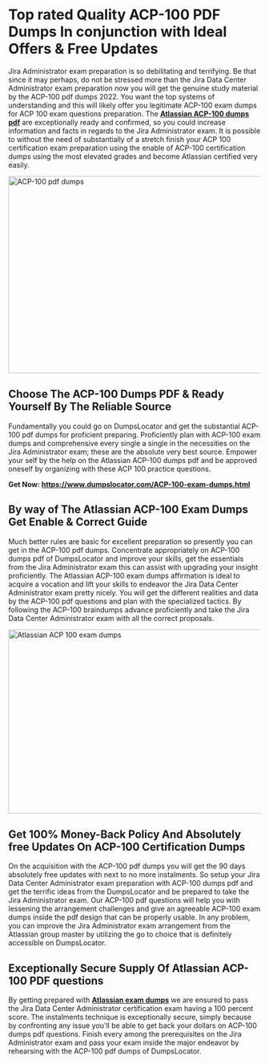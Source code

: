 <h1><strong>Top rated Quality ACP-100 PDF Dumps In conjunction with Ideal Offers &amp; Free Updates</strong></h1>
<p>Jira Administrator exam preparation is so debilitating and terrifying. Be that since it may perhaps, do not be stressed more than the Jira Data Center Administrator exam preparation now you will get the genuine study material by the ACP-100 pdf dumps 2022. You want the top systems of understanding and this will likely offer you legitimate ACP-100 exam dumps for ACP 100 exam questions preparation. The <strong><a href="https://www.dumpslocator.com/ACP-100-exam-dumps.html">Atlassian ACP-100 dumps pdf</a></strong> are exceptionally ready and confirmed, so you could increase information and facts in regards to the Jira Administrator exam. It is possible to without the need of substantially of a stretch finish your ACP 100 certification exam preparation using the enable of ACP-100 certification dumps using the most elevated grades and become Atlassian certified very easily.</p>
<p><img src="https://i.ibb.co/SKhFh8d/Pastel-Purple-Computer-UI-Class-Syllabus-Education-Presentation.png" alt="ACP-100 pdf dumps" width="700" height="393" /></p>
<h2><strong>Choose The ACP-100 Dumps PDF &amp; Ready Yourself By The Reliable Source</strong></h2>
<p>Fundamentally you could go on DumpsLocator and get the substantial ACP-100 pdf dumps for proficient preparing. Proficiently plan with ACP-100 exam dumps and comprehensive every single a single in the necessities on the Jira Administrator exam; these are the absolute very best source. Empower your self by the help on the Atlassian ACP-100 dumps pdf and be approved oneself by organizing with these ACP 100 practice questions.</p>
<p><strong>Get Now: <a href="https://www.dumpslocator.com/ACP-100-exam-dumps.html">https://www.dumpslocator.com/ACP-100-exam-dumps.html</a></strong></p>
<h2><strong>By way of The Atlassian ACP-100 Exam Dumps Get Enable &amp; Correct Guide</strong></h2>
<p>Much better rules are basic for excellent preparation so presently you can get in the ACP-100 pdf dumps. Concentrate appropriately on ACP-100 dumps pdf of DumpsLocator and improve your skills, get the essentials from the Jira Administrator exam this can assist with upgrading your insight proficiently. The Atlassian ACP-100 exam dumps affirmation is ideal to acquire a vocation and lift your skills to endeavor the Jira Data Center Administrator exam pretty nicely. You will get the different realities and data by the ACP-100 pdf questions and plan with the specialized tactics. By following the ACP-100 braindumps advance proficiently and take the Jira Data Center Administrator exam with all the correct proposals.</p>
<p><a href="https://www.dumpslocator.com/ACP-100-exam-dumps.html"><img src="https://i.ibb.co/NtZbgjG/Blue-and-White-Medical-Dental-Clinic-Facebook-Ad.png" alt="Atlassian ACP 100 exam dumps" width="700" height="367" /></a></p>
<h2><strong>Get 100% Money-Back Policy And Absolutely free Updates On ACP-100 Certification Dumps</strong></h2>
<p>On the acquisition with the ACP-100 pdf dumps you will get the 90 days absolutely free updates with next to no more instalments. So setup your Jira Data Center Administrator exam preparation with ACP-100 dumps pdf and get the terrific ideas from the DumpsLocator and be prepared to take the Jira Administrator exam. Our ACP-100 pdf questions will help you with lessening the arrangement challenges and give an agreeable ACP-100 exam dumps inside the pdf design that can be properly usable. In any problem, you can improve the Jira Administrator exam arrangement from the Atlassian group master by utilizing the go to choice that is definitely accessible on DumpsLocator.</p>
<h2><strong>Exceptionally Secure Supply Of Atlassian ACP-100 PDF questions</strong></h2>
<p>By getting prepared with <strong><a href="https://www.dumpslocator.com/atlassian-exams.html">Atlassian exam dumps</a></strong> we are ensured to pass the Jira Data Center Administrator certification exam having a 100 percent score. The instalments technique is exceptionally secure, simply because by confronting any issue you'll be able to get back your dollars on ACP-100 dumps pdf questions. Finish every among the prerequisites on the Jira Administrator exam and pass your exam inside the major endeavor by rehearsing with the ACP-100 pdf dumps of DumpsLocator.</p>
